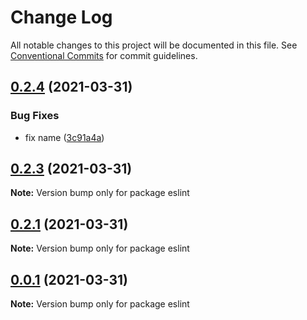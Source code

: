 # Change Log

All notable changes to this project will be documented in this file.
See [Conventional Commits](https://conventionalcommits.org) for commit guidelines.

## [0.2.4](https://github.com/trieb-work/config/compare/v0.2.3...v0.2.4) (2021-03-31)


### Bug Fixes

* fix name ([3c91a4a](https://github.com/trieb-work/config/commit/3c91a4a14d5af6fc2db229d6931ea7db09598dc3))





## [0.2.3](https://github.com/trieb-work/config/compare/v0.2.1...v0.2.3) (2021-03-31)

**Note:** Version bump only for package eslint





## [0.2.1](https://github.com/trieb-work/config/compare/v0.1.6...v0.2.1) (2021-03-31)

**Note:** Version bump only for package eslint





## [0.0.1](https://github.com/trieb-work/config/compare/v0.1.6...v0.0.1) (2021-03-31)

**Note:** Version bump only for package eslint
